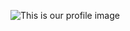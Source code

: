 ![This is our profile image](https://avatars.githubusercontent.com/u/7915701?s=400&u=07078f1fe47e34cdb68a3abfd4d61d2e1ef44aa7&v=4)
